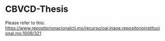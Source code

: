 # CBVCD-Thesis

Please refer to this: https://www.repositorionacionalcti.mx/recurso/oai:inaoe.repositorioinstitucional.mx:1009/321
